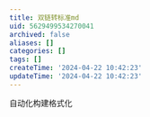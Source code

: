```yaml
---
title: 双链转标准md
uid: 5629499534270041
archived: false
aliases: []
categories: []
tags: []
createTime: '2024-04-22 10:42:23'
updateTime: '2024-04-22 10:42:23'
---
```

自动化构建格式化
